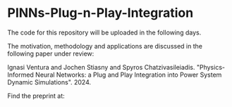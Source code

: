 # PINNs-Plug-n-Play-Integration

The code for this repository will be uploaded in the following days.

The motivation, methodology and applications are discussed in the following paper under review:

Ignasi Ventura and Jochen Stiasny and Spyros Chatzivasileiadis. "Physics-Informed Neural Networks: a Plug and Play Integration into Power System Dynamic Simulations". 2024.

Find the preprint at:
